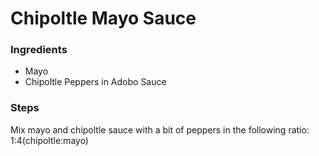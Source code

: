 # Chipoltle Mayo Sauce

### Ingredients 
- Mayo 
- Chipoltle Peppers in Adobo Sauce 

### Steps 
Mix mayo and chipoltle sauce with a bit of peppers in the following ratio: 
1:4(chipoltle:mayo)

